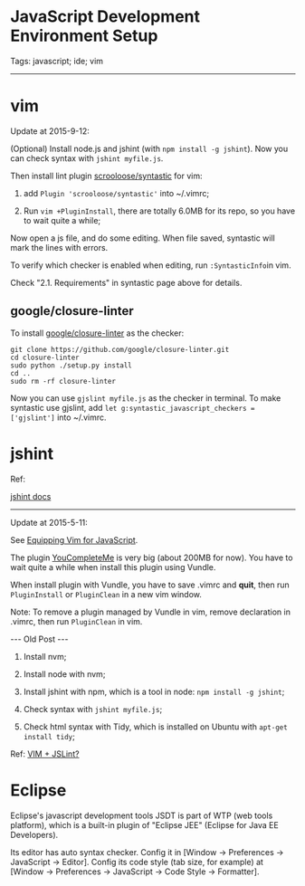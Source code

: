 # JavaScript Development Environment Setup
Tags: javascript; ide; vim

------

# vim

Update at 2015-9-12:

(Optional) Install node.js and jshint (with `npm install -g jshint`).
Now you can check syntax with `jshint myfile.js`.

Then install lint plugin [scrooloose/syntastic](https://github.com/scrooloose/syntastic) for vim:

1. add `Plugin 'scrooloose/syntastic'` into ~/.vimrc;

1. Run `vim +PluginInstall`, there are totally 6.0MB for its repo,
   so you have to wait quite a while;

Now open a js file, and do some editing.
When file saved, syntastic will mark the lines with errors.

To verify which checker is enabled when editing, run `:SyntasticInfo`in vim.

Check "2.1. Requirements" in syntastic page above for details.

## google/closure-linter

To install [google/closure-linter](https://github.com/google/closure-linter)
as the checker:

    git clone https://github.com/google/closure-linter.git
    cd closure-linter
    sudo python ./setup.py install
    cd ..
    sudo rm -rf closure-linter

Now you can use `gjslint myfile.js` as the checker in terminal.
To make syntastic use gjslint,
add `let g:syntastic_javascript_checkers = ['gjslint']` into ~/.vimrc.

# jshint

Ref:

[jshint docs](http://jshint.com/docs/)

------

Update at 2015-5-11:

See [Equipping Vim for JavaScript](http://oli.me.uk/2013/06/29/equipping-vim-for-javascript/).

The plugin [YouCompleteMe](https://github.com/Valloric/YouCompleteMe#ubuntu-linux-x64-super-quick-installation) is very big 
(about 200MB for now).
You have to wait quite a while when install this plugin using Vundle.

When install plugin with Vundle, you have to save .vimrc and **quit**,
then run `PluginInstall` or `PluginClean` in a new vim window.

Note: To remove a plugin managed by Vundle in vim, remove declaration in .vimrc, then run `PluginClean` in vim.

--- Old Post ---

1. Install nvm;

1. Install node with nvm;

1. Install jshint with npm, which is a tool in node: `npm install -g jshint`;

1. Check syntax with `jshint myfile.js`;

1. Check html syntax with Tidy, which is installed on Ubuntu with `apt-get install tidy`;

Ref: [VIM + JSLint?](http://stackoverflow.com/questions/473478/vim-jslint)

# Eclipse

Eclipse's javascript development tools JSDT is part of WTP (web tools platform),
which is a built-in plugin of "Eclipse JEE" (Eclipse for Java EE Developers).

Its editor has auto syntax checker. Config it in [Window -> Preferences -> JavaScript -> Editor].
Config its code style (tab size, for example) at [Window -> Preferences -> JavaScript -> Code Style -> Formatter].
